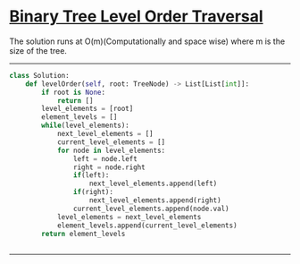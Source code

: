 # [Binary Tree Level Order Traversal](https://leetcode.com/explore/featured/card/top-interview-questions-easy/94/trees/628/)

The solution runs at O(m)(Computationally and space wise) where m is the size of the tree.
___
```python
class Solution:
    def levelOrder(self, root: TreeNode) -> List[List[int]]:
        if root is None:
            return []
        level_elements = [root]
        element_levels = []
        while(level_elements):
            next_level_elements = []
            current_level_elements = []
            for node in level_elements:
                left = node.left
                right = node.right
                if(left):
                    next_level_elements.append(left)
                if(right):
                    next_level_elements.append(right)
                current_level_elements.append(node.val)
            level_elements = next_level_elements
            element_levels.append(current_level_elements)
        return element_levels
        
```
___